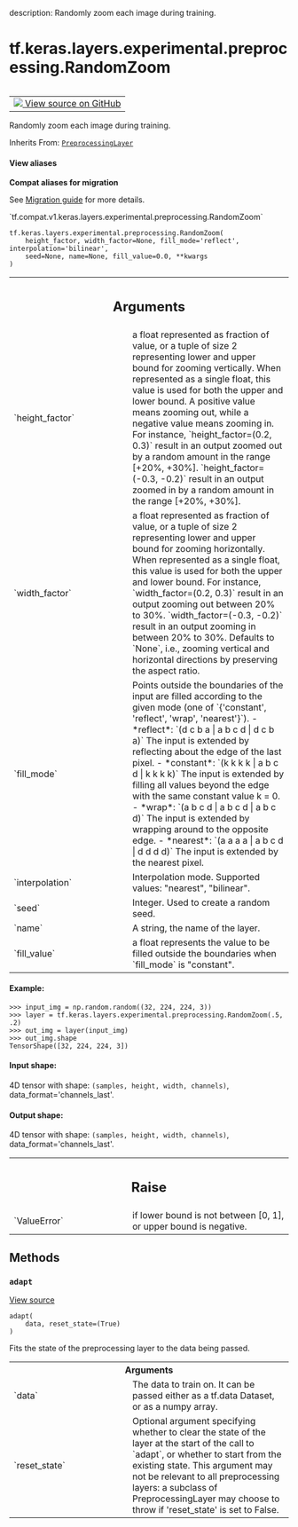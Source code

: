 description: Randomly zoom each image during training.

<div itemscope itemtype="http://developers.google.com/ReferenceObject">
<meta itemprop="name" content="tf.keras.layers.experimental.preprocessing.RandomZoom" />
<meta itemprop="path" content="Stable" />
<meta itemprop="property" content="__init__"/>
<meta itemprop="property" content="__new__"/>
<meta itemprop="property" content="adapt"/>
</div>

# tf.keras.layers.experimental.preprocessing.RandomZoom

<!-- Insert buttons and diff -->

<table class="tfo-notebook-buttons tfo-api nocontent" align="left">
<td>
  <a target="_blank" href="https://github.com/tensorflow/tensorflow/blob/r2.4/tensorflow/python/keras/layers/preprocessing/image_preprocessing.py#L887-L1041">
    <img src="https://www.tensorflow.org/images/GitHub-Mark-32px.png" />
    View source on GitHub
  </a>
</td>
</table>



Randomly zoom each image during training.

Inherits From: [`PreprocessingLayer`](../../../../../tf/keras/layers/experimental/preprocessing/PreprocessingLayer.md)

<section class="expandable">
  <h4 class="showalways">View aliases</h4>
  <p>
<b>Compat aliases for migration</b>
<p>See
<a href="https://www.tensorflow.org/guide/migrate">Migration guide</a> for
more details.</p>
<p>`tf.compat.v1.keras.layers.experimental.preprocessing.RandomZoom`</p>
</p>
</section>

<pre class="devsite-click-to-copy prettyprint lang-py tfo-signature-link">
<code>tf.keras.layers.experimental.preprocessing.RandomZoom(
    height_factor, width_factor=None, fill_mode='reflect', interpolation='bilinear',
    seed=None, name=None, fill_value=0.0, **kwargs
)
</code></pre>



<!-- Placeholder for "Used in" -->


<!-- Tabular view -->
 <table class="responsive fixed orange">
<colgroup><col width="214px"><col></colgroup>
<tr><th colspan="2"><h2 class="add-link">Arguments</h2></th></tr>

<tr>
<td>
`height_factor`
</td>
<td>
a float represented as fraction of value, or a tuple
of size 2 representing lower and upper bound for zooming vertically.
When represented as a single float, this value is used for both the
upper and lower bound. A positive value means zooming out, while a
negative value means zooming in.
For instance, `height_factor=(0.2, 0.3)` result in an output zoomed out
by a random amount in the range [+20%, +30%].
`height_factor=(-0.3, -0.2)` result in an output zoomed in by a random
amount in the range [+20%, +30%].
</td>
</tr><tr>
<td>
`width_factor`
</td>
<td>
a float represented as fraction of value, or a tuple
of size 2 representing lower and upper bound for zooming horizontally.
When represented as a single float, this value is used for both the
upper and lower bound.
For instance, `width_factor=(0.2, 0.3)` result in an output zooming out
between 20% to 30%.
`width_factor=(-0.3, -0.2)` result in an output zooming in between 20%
to 30%. Defaults to `None`, i.e., zooming vertical and horizontal
directions by preserving the aspect ratio.
</td>
</tr><tr>
<td>
`fill_mode`
</td>
<td>
Points outside the boundaries of the input are filled according
to the given mode (one of `{'constant', 'reflect', 'wrap', 'nearest'}`).
- *reflect*: `(d c b a | a b c d | d c b a)`
The input is extended by reflecting about the edge of the last pixel.
- *constant*: `(k k k k | a b c d | k k k k)`
The input is extended by filling all values beyond the edge with the
same constant value k = 0.
- *wrap*: `(a b c d | a b c d | a b c d)`
The input is extended by wrapping around to the opposite edge.
- *nearest*: `(a a a a | a b c d | d d d d)`
The input is extended by the nearest pixel.
</td>
</tr><tr>
<td>
`interpolation`
</td>
<td>
Interpolation mode. Supported values: "nearest", "bilinear".
</td>
</tr><tr>
<td>
`seed`
</td>
<td>
Integer. Used to create a random seed.
</td>
</tr><tr>
<td>
`name`
</td>
<td>
A string, the name of the layer.
</td>
</tr><tr>
<td>
`fill_value`
</td>
<td>
a float represents the value to be filled outside the
boundaries when `fill_mode` is "constant".
</td>
</tr>
</table>



#### Example:



```
>>> input_img = np.random.random((32, 224, 224, 3))
>>> layer = tf.keras.layers.experimental.preprocessing.RandomZoom(.5, .2)
>>> out_img = layer(input_img)
>>> out_img.shape
TensorShape([32, 224, 224, 3])
```

#### Input shape:

4D tensor with shape:
`(samples, height, width, channels)`, data_format='channels_last'.



#### Output shape:

4D tensor with shape:
`(samples, height, width, channels)`, data_format='channels_last'.



<!-- Tabular view -->
 <table class="responsive fixed orange">
<colgroup><col width="214px"><col></colgroup>
<tr><th colspan="2"><h2 class="add-link">Raise</h2></th></tr>

<tr>
<td>
`ValueError`
</td>
<td>
if lower bound is not between [0, 1], or upper bound is
negative.
</td>
</tr>
</table>



## Methods

<h3 id="adapt"><code>adapt</code></h3>

<a target="_blank" href="https://github.com/tensorflow/tensorflow/blob/r2.4/tensorflow/python/keras/engine/base_preprocessing_layer.py#L53-L66">View source</a>

<pre class="devsite-click-to-copy prettyprint lang-py tfo-signature-link">
<code>adapt(
    data, reset_state=(True)
)
</code></pre>

Fits the state of the preprocessing layer to the data being passed.


<!-- Tabular view -->
 <table class="responsive fixed orange">
<colgroup><col width="214px"><col></colgroup>
<tr><th colspan="2">Arguments</th></tr>

<tr>
<td>
`data`
</td>
<td>
The data to train on. It can be passed either as a tf.data
Dataset, or as a numpy array.
</td>
</tr><tr>
<td>
`reset_state`
</td>
<td>
Optional argument specifying whether to clear the state of
the layer at the start of the call to `adapt`, or whether to start
from the existing state. This argument may not be relevant to all
preprocessing layers: a subclass of PreprocessingLayer may choose to
throw if 'reset_state' is set to False.
</td>
</tr>
</table>





